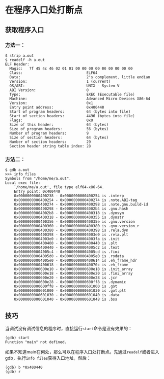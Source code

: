 # 在程序入口处打断点 

## 获取程序入口

### 方法一：

	$ strip a.out
	$ readelf -h a.out 
	ELF Header:
	  Magic:   7f 45 4c 46 02 01 01 00 00 00 00 00 00 00 00 00 
	  Class:                             ELF64
	  Data:                              2's complement, little endian
	  Version:                           1 (current)
	  OS/ABI:                            UNIX - System V
	  ABI Version:                       0
	  Type:                              EXEC (Executable file)
	  Machine:                           Advanced Micro Devices X86-64
	  Version:                           0x1
	  Entry point address:               0x400440
	  Start of program headers:          64 (bytes into file)
	  Start of section headers:          4496 (bytes into file)
	  Flags:                             0x0
	  Size of this header:               64 (bytes)
	  Size of program headers:           56 (bytes)
	  Number of program headers:         9
	  Size of section headers:           64 (bytes)
	  Number of section headers:         29
	  Section header string table index: 28

### 方法二：

    $ gdb a.out 
    >>> info files
    Symbols from "/home/me/a.out".
    Local exec file:
    	`/home/me/a.out', file type elf64-x86-64.
    	Entry point: 0x400440
    	0x0000000000400238 - 0x0000000000400254 is .interp
    	0x0000000000400254 - 0x0000000000400274 is .note.ABI-tag
    	0x0000000000400274 - 0x0000000000400298 is .note.gnu.build-id
    	0x0000000000400298 - 0x00000000004002b4 is .gnu.hash
    	0x00000000004002b8 - 0x0000000000400318 is .dynsym
    	0x0000000000400318 - 0x0000000000400355 is .dynstr
    	0x0000000000400356 - 0x000000000040035e is .gnu.version
    	0x0000000000400360 - 0x0000000000400380 is .gnu.version_r
    	0x0000000000400380 - 0x0000000000400398 is .rela.dyn
    	0x0000000000400398 - 0x00000000004003e0 is .rela.plt
    	0x00000000004003e0 - 0x00000000004003fa is .init
    	0x0000000000400400 - 0x0000000000400440 is .plt
    	0x0000000000400440 - 0x00000000004005c2 is .text
    	0x00000000004005c4 - 0x00000000004005cd is .fini
    	0x00000000004005d0 - 0x00000000004005e0 is .rodata
    	0x00000000004005e0 - 0x0000000000400614 is .eh_frame_hdr
    	0x0000000000400618 - 0x000000000040070c is .eh_frame
    	0x0000000000600e10 - 0x0000000000600e18 is .init_array
    	0x0000000000600e18 - 0x0000000000600e20 is .fini_array
    	0x0000000000600e20 - 0x0000000000600e28 is .jcr
    	0x0000000000600e28 - 0x0000000000600ff8 is .dynamic
    	0x0000000000600ff8 - 0x0000000000601000 is .got
    	0x0000000000601000 - 0x0000000000601030 is .got.plt
    	0x0000000000601030 - 0x0000000000601040 is .data
    	0x0000000000601040 - 0x0000000000601048 is .bss

## 技巧

当调试没有调试信息的程序时，直接运行`start`命令是没有效果的：

	(gdb) start
	Function "main" not defined.

如果不知道main在何处，那么可以在程序入口处打断点。先通过`readelf`或者进入gdb，执行`info files`获得入口地址，然后：

	(gdb) b *0x400440
	(gdb) r
